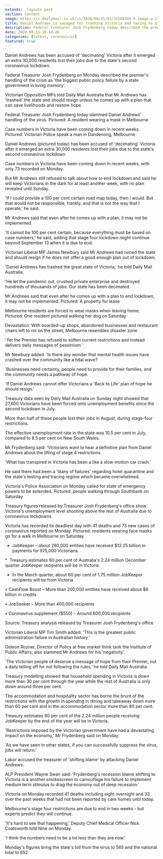 ```yaml
---
extends: _layouts.post
section: content
image: https://i.dailymail.co.uk/1s/2020/08/31/03/32584344-0-image-a-17_1598840926796.jpg 
title: Daniel Andrews is savaged for trashing Victoria and having no plan 
description: Federal Treasurer Josh Frydenberg today described the premiers handling of the crisis as the biggest public policy failure by a state government in living memory. 
date: 2020-08-31-20-14-26 
categories: [latest, coronavirus] 
featured: true 
--- 
```

Daniel Andrews has been accused of 'decimating' Victoria after it emerged an extra 30,000 residents lost their jobs due to the state's second coronavirus lockdown. 

Federal Treasurer Josh Frydenberg on Monday described the premier's handling of the crisis as 'the biggest public policy failure by a state government in living memory'.

Victorian Opposition MPs told Daily Mail Australia that Mr Andrews has 'trashed' the state and should resign unless he comes up with a plan that can save livelihoods and restore hope. 

Federal Treasurer Josh Frydenberg today slammed Daniel Andrews' handling of the virus. Pictured: A resident wearing a mask in Melbourne

Case numbers in Victoria have been coming down in recent weeks. Pictured: Victorian Police speak a man in Dandenong, Melbourne

Daniel Andrews (pictured today) has been accused of 'decimating' Victoria after it emerged an extra 30,000 residents lost their jobs due to the state's second coronavirus lockdown

Case numbers in Victoria have been coming down in recent weeks, with only 73 recorded on Monday.

But Mr Andrews still refused to talk about how to end lockdown and said he will keep Victorians in the dark for at least another week, with no plan revealed until Sunday. 

'If I could provide a 100 per cent certain road map today, then I would. But that would not be responsible, frankly, and that is not the way that I operate,' he said.

Mr Andrews said that even after he comes up with a plan, it may not be implemented. 

'It cannot be 100 per cent certain, because everything must be based on case numbers,' he said, adding that stage four lockdown might continue beyond September 13 when it is due to end. 

Victorian Liberal MP James Newbury said Mr Andrews had ruined the state and should resign if he does not offer a good enough plan out of lockdown.

'Daniel Andrews has trashed the great state of Victoria,' he told Daily Mail Australia.  

'He let the pandemic out, crushed private enterprise and destroyed hundreds of thousands of jobs. Our state has been decimated.

Mr Andrews said that even after he comes up with a plan to end lockdown, it may not be implemented. Pictured: A property for lease

Melbourne residents are forced to wear masks when leaving home. Pictured: One resident pictured walking her dog on Saturday

Devastation: With boarded-up shops, abandoned businesses and restaurant chairs left to rot on the street, Melbourne resembles disaster zone

'Yet the Premier has refused to soften current restrictions and instead delivers daily messages of pessimism.'

Mr Newbury added: 'Is there any wonder that mental health issues have crashed over the community like a tidal wave?

'Businesses need certainty, people need to provide for their families, and the community needs a pathway of hope.

'If Daniel Andrews cannot offer Victorians a 'Back to Life' plan of hope he should resign.'    

Treasury data seen by Daily Mail Australia on Sunday night showed that 27,600 Victorians have been forced onto unemployment benefits since the second lockdown in July.

More than half of these people lost their jobs in August, during stage-four restrictions. 

The effective unemployment rate in the state was 10.5 per cent in July, compared to 8.5 per cent on New South Wales.

Mr Frydenberg said: 'Victorians want to hear a definitive plan from Daniel Andrews about the lifting of stage 4 restrictions.

'What has transpired in Victoria has been a like a slow-motion car crash.'

He said there had been a 'litany of failures' regarding hotel quarantine and the state's testing and tracing regime which became overwhelmed.  

Victoria's Police Association on Monday called for state of emergency powers to be extended. Pictured: people walking through Southbank on Saturday

Treasury figures released by Treasurer Josh Frydenberg's office show Victoria's unemployment level shooting above the rest of Australia due to coronavirus lockdowns

Victoria has recorded its deadliest day with 41 deaths and 73 new cases of coronavirus reported on Monday. Pictured: residents wearing face masks go for a walk in Melbourne on Saturday



* JobKeeper – about 280,000 entities have received $12.25 billion in payments for 975,000 Victorians.

*  Treasury estimates 60 per cent of Australia's 2.24 million December quarter JobKeeper recipients will be in Victoria

* In the March quarter, about 60 per cent of 1.75 million JobKeeper recipients will be from Victoria 

• CashFlow Boost – More than 200,000 entities have received about $6 billion in credits

• JobSeeker – More than 400,000 recipients

• Coronavirus supplement ($550) – Around 600,000 recipients

Source: Treasury analysis released by Treasurer Josh Frydenberg's office 

Victorian Liberal MP Tim Smith added: 'This is the greatest public administration failure in Australian history.' 

Gideon Rozner, Director of Policy at free market think tank the Institute of Public Affairs, also slammed Mr Andrews for his 'negativity'. 

'The Victorian people of deserve a message of hope from their Premier, not a daily telling off for not following the rules,' he told Daily Mail Australia.

Treasury modelling showed that household spending in Victoria is down more than 30 per cent through the year while the rest of Australia is only down around three per cent. 

The accommodation and hospitality sector has borne the brunt of the restrictions with the growth in spending in dining and takeaway down more than 60 per cent and in the accommodation sector more than 80 per cent.  

Treasury estimates 60 per cent of the 2.24 million people receiving JobKeeper by the end of the year will be in Victoria. 

'Restrictions imposed by the Victorian government have had a devastating impact on the economy,' Mr Frydenberg said on Monday.

'As we have seen in other states, if you can successfully suppress the virus, jobs will return.'

Labor accused the treasurer of 'shifting blame' by attacking Daniel Andrews.

ALP President Wayne Swan said: 'Frydenberg's recession blame shifting to Victoria is a another smokescreen to camouflage his failure to implement medium term stimulus to drag the economy out of deep recession.' 

Victoria on Monday recorded 41 deaths including eight overnight and 33 over the past weeks that had not been reported by care homes until today. 

Melbourne's stage four restrictions are due to end in two weeks - but experts predict they will continue.

'It's hard to see that happening,' Deputy Chief Medical Officer Nick Coatsworth told Nine on Monday.

'I think the numbers need to be a lot less than they are now.'

Monday's figures bring the state's toll from the virus to 565 and the national total to 652 

